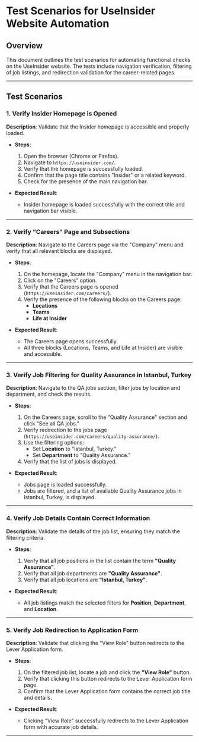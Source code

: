 # Test Scenarios for UseInsider Website Automation

## Overview
This document outlines the test scenarios for automating functional checks on the UseInsider website. The tests include navigation verification, filtering of job listings, and redirection validation for the career-related pages.

---

## Test Scenarios

### 1. Verify Insider Homepage is Opened
**Description**: Validate that the Insider homepage is accessible and properly loaded.

- **Steps**:
  1. Open the browser (Chrome or Firefox).
  2. Navigate to `https://useinsider.com/`.
  3. Verify that the homepage is successfully loaded.
  4. Confirm that the page title contains "Insider" or a related keyword.
  5. Check for the presence of the main navigation bar.

- **Expected Result**:
  - Insider homepage is loaded successfully with the correct title and navigation bar visible.

---

### 2. Verify "Careers" Page and Subsections
**Description**: Navigate to the Careers page via the "Company" menu and verify that all relevant blocks are displayed.

- **Steps**:
  1. On the homepage, locate the "Company" menu in the navigation bar.
  2. Click on the "Careers" option.
  3. Verify that the Careers page is opened (`https://useinsider.com/careers/`).
  4. Verify the presence of the following blocks on the Careers page:
     - **Locations**
     - **Teams**
     - **Life at Insider**

- **Expected Result**:
  - The Careers page opens successfully.
  - All three blocks (Locations, Teams, and Life at Insider) are visible and accessible.

---

### 3. Verify Job Filtering for Quality Assurance in Istanbul, Turkey
**Description**: Navigate to the QA jobs section, filter jobs by location and department, and check the results.

- **Steps**:
  1. On the Careers page, scroll to the "Quality Assurance" section and click "See all QA jobs."
  2. Verify redirection to the jobs page (`https://useinsider.com/careers/quality-assurance/`).
  3. Use the filtering options:
     - Set **Location** to "Istanbul, Turkey."
     - Set **Department** to "Quality Assurance."
  4. Verify that the list of jobs is displayed.

- **Expected Result**:
  - Jobs page is loaded successfully.
  - Jobs are filtered, and a list of available Quality Assurance jobs in Istanbul, Turkey, is displayed.

---

### 4. Verify Job Details Contain Correct Information
**Description**: Validate the details of the job list, ensuring they match the filtering criteria.

- **Steps**:
  1. Verify that all job positions in the list contain the term **"Quality Assurance"**.
  2. Verify that all job departments are **"Quality Assurance"**.
  3. Verify that all job locations are **"Istanbul, Turkey"**.

- **Expected Result**:
  - All job listings match the selected filters for **Position**, **Department**, and **Location**.

---

### 5. Verify Job Redirection to Application Form
**Description**: Validate that clicking the "View Role" button redirects to the Lever Application form.

- **Steps**:
  1. On the filtered job list, locate a job and click the **"View Role"** button.
  2. Verify that clicking this button redirects to the Lever Application form page.
  3. Confirm that the Lever Application form contains the correct job title and details.

- **Expected Result**:
  - Clicking "View Role" successfully redirects to the Lever Application form with accurate job details.

---
